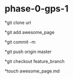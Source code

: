 # phase-0-gps-1
*git clone url

*git add awesome_page

*git commit -m

*git push origin master

*git checkout feature_branch

*touch awesome_page.md

